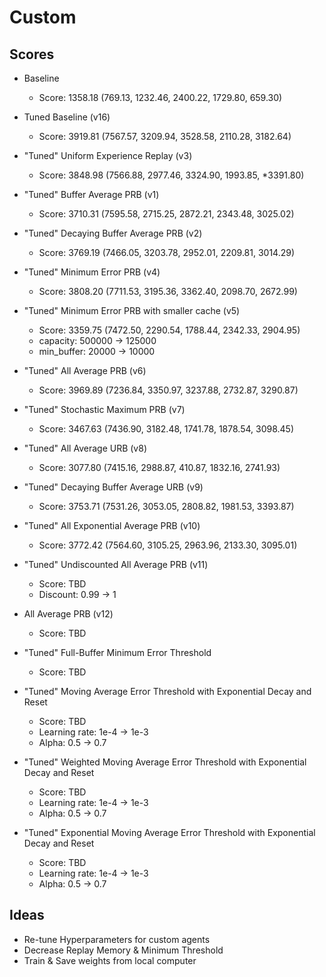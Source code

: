 # Custom

## Scores

 * Baseline
    * Score: 1358.18 (769.13, 1232.46, 2400.22, 1729.80, 659.30)
 * Tuned Baseline (v16)
    * Score: 3919.81 (7567.57, 3209.94, 3528.58, 2110.28, 3182.64)
 * "Tuned" Uniform Experience Replay (v3)
    * Score: 3848.98 (7566.88, 2977.46, 3324.90, 1993.85, *3391.80)
 * "Tuned" Buffer Average PRB (v1)
    * Score: 3710.31 (7595.58, 2715.25, 2872.21, 2343.48, 3025.02)
 * "Tuned" Decaying Buffer Average PRB (v2)
    * Score: 3769.19 (7466.05, 3203.78, 2952.01, 2209.81, 3014.29)
 * "Tuned" Minimum Error PRB (v4)
    * Score: 3808.20 (7711.53, 3195.36, 3362.40, 2098.70, 2672.99)
 * "Tuned" Minimum Error PRB with smaller cache (v5)
    * Score: 3359.75 (7472.50, 2290.54, 1788.44, 2342.33, 2904.95)
    * capacity: 500000 -> 125000
    * min_buffer: 20000 -> 10000
 * "Tuned" All Average PRB (v6)
    * Score: 3969.89 (7236.84, 3350.97, 3237.88, 2732.87, 3290.87)
 * "Tuned" Stochastic Maximum PRB (v7)
    * Score: 3467.63 (7436.90, 3182.48, 1741.78, 1878.54, 3098.45)
 * "Tuned" All Average URB (v8)
    * Score: 3077.80 (7415.16, 2988.87, 410.87, 1832.16, 2741.93)
 * "Tuned" Decaying Buffer Average URB (v9)
    * Score: 3753.71 (7531.26, 3053.05, 2808.82, 1981.53, 3393.87)
 * "Tuned" All Exponential Average PRB (v10)
    * Score: 3772.42 (7564.60, 3105.25, 2963.96, 2133.30, 3095.01)
 * "Tuned" Undiscounted All Average PRB (v11)
    * Score: TBD
    * Discount: 0.99 -> 1
 * All Average PRB (v12)
    * Score: TBD



 * "Tuned" Full-Buffer Minimum Error Threshold
    * Score: TBD
 * "Tuned" Moving Average Error Threshold with Exponential Decay and Reset
    * Score: TBD
    * Learning rate: 1e-4 -> 1e-3
    * Alpha: 0.5 -> 0.7
 * "Tuned" Weighted Moving Average Error Threshold with Exponential Decay and Reset
    * Score: TBD
    * Learning rate: 1e-4 -> 1e-3
    * Alpha: 0.5 -> 0.7
 * "Tuned" Exponential Moving Average Error Threshold with Exponential Decay and Reset
    * Score: TBD
    * Learning rate: 1e-4 -> 1e-3
    * Alpha: 0.5 -> 0.7

## Ideas
 * Re-tune Hyperparameters for custom agents
 * Decrease Replay Memory & Minimum Threshold
 * Train & Save weights from local computer
